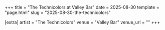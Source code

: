 +++
title = "The Technicolors at Valley Bar"
date = 2025-08-30
template = "page.html"
slug = "2025-08-30-the-technicolors"

[extra]
artist = "The Technicolors"
venue = "Valley Bar"
venue_url = ""
+++
